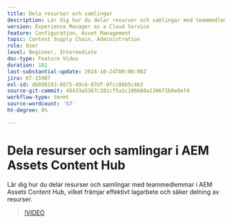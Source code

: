 ```yaml
---
title: Dela resurser och samlingar
description: Lär dig hur du delar resurser och samlingar med teammedlemmar i AEM Assets Content Hub, vilket främjar effektivt lagarbete och säker delning av resurser.
version: Experience Manager as a Cloud Service
feature: Configuration, Asset Management
topic: Content Supply Chain, Administration
role: User
level: Beginner, Intermediate
doc-type: Feature Video
duration: 182
last-substantial-update: 2024-10-24T00:00:00Z
jira: KT-15987
exl-id: db898193-6075-49c6-87df-0fcc86b5c4b3
source-git-commit: 48433a5367c281cf5a1c106b08a1306f1b0e8ef4
workflow-type: tm+mt
source-wordcount: '57'
ht-degree: 0%

---
```


# Dela resurser och samlingar i AEM Assets Content Hub

Lär dig hur du delar resurser och samlingar med teammedlemmar i AEM Assets Content Hub, vilket främjar effektivt lagarbete och säker delning av resurser.

>[!VIDEO](https://video.tv.adobe.com/v/3445359/?learn=on&captions=swe)
